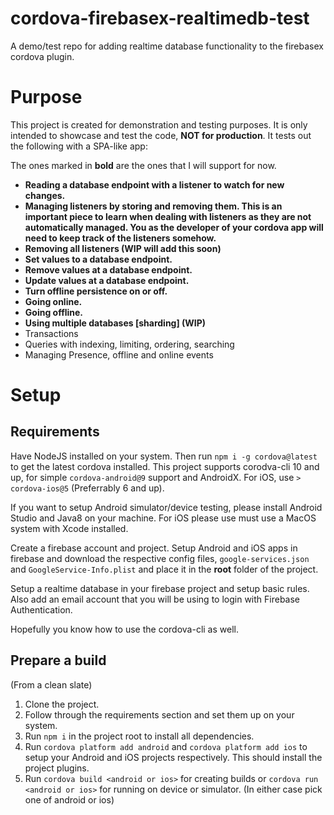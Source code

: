 # cordova-firebasex-realtimedb-test
A demo/test repo for adding realtime database functionality to the firebasex cordova plugin.

# Purpose

This project is created for demonstration and testing purposes. It is only intended to showcase and test the code, **NOT for production**. It tests out the following with a SPA-like app:

The ones marked in **bold** are the ones that I will support for now.

- **Reading a database endpoint with a listener to watch for new changes.**
- **Managing listeners by storing and removing them. This is an important piece to learn when dealing with listeners as they are not automatically managed. You as 
the developer of your cordova app will need to keep track of the listeners somehow.**
- **Removing all listeners (WIP will add this soon)**
- **Set values to a database endpoint.**
- **Remove values at a database endpoint.**
- **Update values at a database endpoint.**
- **Turn offline persistence on or off.**
- **Going online.**
- **Going offline.**
- **Using multiple databases [sharding] (WIP)**
- Transactions 
- Queries with indexing, limiting, ordering, searching
- Managing Presence, offline and online events


# Setup
## Requirements

Have NodeJS installed on your system. Then run `npm i -g cordova@latest` to get the latest cordova installed. This project supports corodva-cli 10 and up, for simple
`cordova-android@9` support and AndroidX. For iOS, use `> cordova-ios@5` (Preferrably 6 and up).

If you want to setup Android simulator/device testing, please install Android Studio and Java8 on your machine.
For iOS please use must use a MacOS system with Xcode installed.

Create a firebase account and project. Setup Android and iOS apps in firebase and download the respective config files, `google-services.json` and 
`GoogleService-Info.plist` and place it in the **root** folder of the project.

Setup a realtime database in your firebase project and setup basic rules. Also add an email account that you will be using to login with Firebase Authentication.

Hopefully you know how to use the cordova-cli as well.

## Prepare a build

(From a clean slate)

1. Clone the project.
2. Follow through the requirements section and set them up on your system.
3. Run `npm i` in the project root to install all dependencies.
4. Run `cordova platform add android` and `cordova platform add ios` to setup your Android and iOS projects respectively. This should install the project plugins.
5. Run `cordova build <android or ios>` for creating builds or `cordova run <android or ios>` for running on device or simulator. (In either case 
pick one of android or ios)



